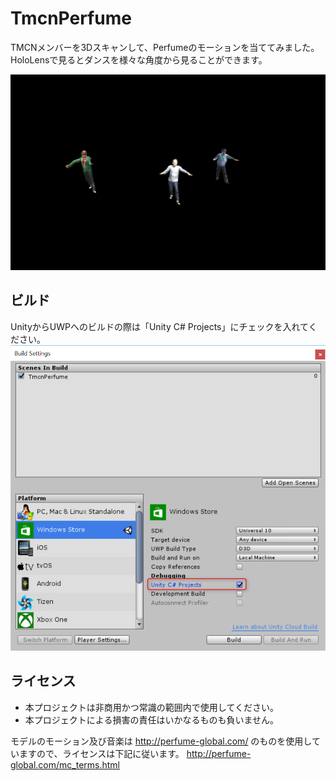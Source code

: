 # TmcnPerfume
TMCNメンバーを3Dスキャンして、Perfumeのモーションを当ててみました。
HoloLensで見るとダンスを様々な角度から見ることができます。

[![](Images\view.png)](https://www.youtube.com/watch?v=XXTVgkJLSJo&feature=youtu.be)

## ビルド
UnityからUWPへのビルドの際は「Unity C# Projects」にチェックを入れてください。
![](Images\build.png)

## ライセンス

 * 本プロジェクトは非商用かつ常識の範囲内で使用してください。
 * 本プロジェクトによる損害の責任はいかなるものも負いません。
 
モデルのモーション及び音楽は http://perfume-global.com/ のものを使用していますので、ライセンスは下記に従います。
http://perfume-global.com/mc_terms.html